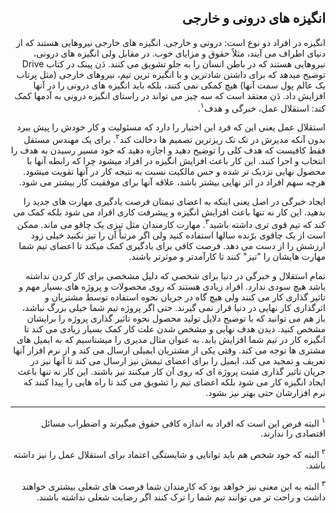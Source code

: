 <div dir="rtl">

## انگیزه های درونی و خارجی 

انگیزه در افراد دو نوع است: درونی و خارجی. انگیزه های خارجی نیروهایی هستند که از دنیای اطراف می آیند، مثلاً حقوق و مزایای خوب. در مقابل ولی انگیزه های درونی، نیروهایی هستند که در باطن انسان را به جلو تشویق می کنند. دَن پینک در کتاب Drive توضیح میدهد که برای داشتن شادترین و با انگیزه ترین تیم، نیروهای خارجی (مثل پرتاب یک عالم پول سمت آنها) هیچ کمکی نمی کنند، بلکه باید انگیزه های درونی را در آنها افزایش داد. دَن معتقد است که سه چیز می تواند در راستای انگیزه درونی به آدمها کمک کند:‌ استقلال عمل، خبرگی و هدف<sup>۱</sup>. 

استقلال عمل یعنی این که فرد این اختیار را دارد که مسئولیت و کار خودش را پیش ببرد بدون آنکه مدیرش در تک تک ریزترین تصمیم ها دخالت کند<sup>۲</sup>. برای یک مهندس مستقل فقط کافیست که هدف کلی را توضیح دهید و اجازه دهید که خود مسیر رسیدن به هدف را انتخاب و اجرا کنند. این کار باعث افزایش انگیزه در افراد میشود چرا که رابطه آنها با محصول نهایی نزدیک تر شده و حس مالکیت نسبت به نتیجه کار در آنها تقویت میشود. هرچه سهم افراد در اثر نهایی بیشتر باشد، علاقه آنها برای موفقیت کار بیشتر می شود. 

ایجاد خبرگی در اصل یعنی اینکه به اعضای تیمتان فرصت یادگیری مهارت های جدید را بدهید. این کار نه تنها باعث افزایش انگیزه و پیشرفت کاری افراد می شود بلکه کمک می کند که تیم قوی تری داشته باشید<sup>۳</sup>. مهارت کارمندان مثل تیزی یک چاقو می ماند. ممکن است از یک چاقوی برّنده سالها استفاده کنید ولی اگر مرتباً آن را تیز نکنید خیلی زود ارزشش را از دست می دهد. فرصت کافی برای یادگیری کمک میکند تا اعضای تیم شما مهارت هایشان را "تیز" کنند تا کارآمدتر و موثرتر باشند. 

تمام استقلال و خبرگی در دنیا برای شخصی که دلیل مشخصی برای کار کردن نداشته باشد هیچ سودی ندارد. افراد زیادی هستند که روی محصولات و پروژه های بسیار مهم و تاثیر گذاری کار می کنند ولی هیچ گاه در جریان نحوه استفاده توسط مشتریان و اثرگذاری کار نهایی در دنیا قرار نمی گیرند. حتی اگر پروژه تیم شما خیلی بزرگ نباشد، باز هم می توانید که با توضیح دلایل تولید محصول نحوه تاثیر گذاری پروژه را برایشان مشخص کنید. دیدن هدف نهایی و مشخص شدن علت کار کمک بسیار زیادی می کند تا انگیزه کار در تیم شما افزایش یابد. به عنوان مثال مدیری را میشناسیم که به ایمیل های مشتری ها توجه می کند. وقتی یکی از مشتریان ایمیلی ارسال می کند و از نرم افزار آنها تعریف و تمجید می کند، ایمیل را برای اعضای تیمش نیز ارسال می کند تا آنها نیز در جریان تاثیر گذاری مثبت پروژه ای که روی آن کار میکنند نیز باشند. این کار نه تنها باعث ایجاد انگیزه کار می شود بلکه اعضای تیم را تشویق می کند تا راه هایی را پیدا کنند که نرم افزارشان حتی بهتر نیز بشود. 


----

<sup>۱</sup>
البته فرض این است که افراد به اندازه کافی حقوق میگیرند و اضطراب مسائل اقتصادی را ندارند. 
				
<sup>۲</sup>
البته که خود شخص هم باید توانایی و شایستگی اعتماد برای استقلال عمل را نیز داشته باشد. 

<sup>۳</sup>
البته به این معنی نیز خواهد بود که کارمندان شما فرصت های شغلی بیشتری خواهند داشت و راحت تر می توانند تیم شما را ترک کنند اگر رضایت شغلی نداشته باشند. 		


</div>
